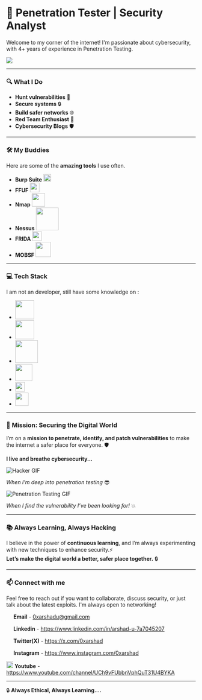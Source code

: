 # 🔐 **Penetration Tester | Security Analyst**

Welcome to my corner of the internet! I'm passionate about cybersecurity, with 4+ years of experience in Penetration Testing.

<img src="https://media.giphy.com/media/dV3GXudtLAbTi/giphy.gif?cid=ecf05e479ja9m0c30rr6h37c6bbwf8ivnfntcy9stkuhznxx&ep=v1_gifs_search&rid=giphy.gif&ct=g"/>

---

### 🔍 **What I Do**
- **Hunt vulnerabilities** 🔧  
- **Secure systems** 🔒  
- **Build safer networks** 🌐  
- **Red Team Enthusiast** 🎯  
- **Cybersecurity Blogs** 🛡️  

---

### 🛠️ **My Buddies**
Here are some of the **amazing tools** I use often.

- **Burp Suite**   <img src="https://cdn4.iconfinder.com/data/icons/macaron-1/48/BurpSuite-512.png" width="20"/>
- **FFUF**   <img src="https://avatars.githubusercontent.com/u/42502069?s=280&v=4" width="25"/>   
- **Nmap**        <img src="https://www.vhv.rs/dpng/d/608-6083498_nmap-logo-hd-png-download.png" width="35"/>
- **Nessus**       <img src="https://e7.pngegg.com/pngimages/342/909/png-clipart-nessus-computer-security-tenable-scanner-vulnerability-penetration-test-blue-computer-network.png" width="60"/>
- **FRIDA**   <img src="https://avatars.githubusercontent.com/u/4073090?s=200&v=4" width="25"/>  
- **MOBSF**   <img src="https://repository-images.githubusercontent.com/30102273/ec45ab80-b46b-11e9-9f7f-6db13d2e8507" width="40"/>

---

### 💻 **Tech Stack**
I am not an developer,  still have some knowledge on :

- <img src="https://upload.wikimedia.org/wikipedia/commons/8/87/Sql_data_base_with_logo.png" width="50"/>
- <img src="https://bashlogo.com/img/logo/png/full_colored_light.png" width="50"/>
- <img src="https://logos-world.net/wp-content/uploads/2021/10/Python-Logo.png" width="60"/>
- <img src="https://upload.wikimedia.org/wikipedia/commons/thumb/2/27/PHP-logo.svg/2560px-PHP-logo.svg.png" width="45"/>
- <img src="https://upload.wikimedia.org/wikipedia/commons/6/6a/JavaScript-logo.png" width="25"/>
- <img src="https://icones.pro/wp-content/uploads/2021/05/icone-html-jaune.png" width="35"/>

---

### 🎯 **Mission: Securing the Digital World**
I’m on a **mission to penetrate, identify, and patch vulnerabilities** to make the internet a safer place for everyone. 🛡️
 
**I live and breathe cybersecurity...**

![Hacker GIF](https://media.giphy.com/media/RbDKaczqWovIugyJmW/giphy.gif?cid=790b7611me3mljq4hutu26bvp20yj9f4m2llx53apd3izbjy&ep=v1_gifs_search&rid=giphy.gif&ct=g) 


*When I’m deep into penetration testing* 😎


![Penetration Testing GIF](https://media.giphy.com/media/MaHrgxlveq1yMVlr24/giphy.gif?cid=ecf05e470kyudmo2d1mcpgpa9tr37621iy55fydnz1riqc0t&ep=v1_gifs_search&rid=giphy.gif&ct=g) 

*When I find the vulnerability I’ve been looking for!* 💥

---

### 📚 **Always Learning, Always Hacking**  
I believe in the power of **continuous learning**, and I’m always experimenting with new techniques to enhance security.⚡  
**Let’s make the digital world a better, safer place together.** 🔒

---

### 📫 **Connect with me**  
Feel free to reach out if you want to collaborate, discuss security, or just talk about the latest exploits. I'm always open to networking!

<img src="https://cdn4.iconfinder.com/data/icons/social-media-logos-6/512/112-gmail_email_mail-512.png" width="15"/> **Email** - 0xarshadu@gmail.com

<img src="https://upload.wikimedia.org/wikipedia/commons/c/ca/LinkedIn_logo_initials.png" width="15"/> **Linkedin** - https://www.linkedin.com/in/arshad-u-7a7045207

<img src="https://upload.wikimedia.org/wikipedia/commons/9/95/Twitter_new_X_logo.png?20230802142353" width="15"/> **Twitter(X)** - https://x.com/0xarshad

<img src="https://upload.wikimedia.org/wikipedia/commons/thumb/a/a5/Instagram_icon.png/600px-Instagram_icon.png" width="15"/> **Instagram** - https://www.instagram.com/0xarshad

<img src="https://www.iconpacks.net/icons/2/free-youtube-logo-icon-2431-thumb.png" width="18"/> **Youtube** - https://www.youtube.com/channel/UCh9vFUbbnVphQuT31U4BYKA

---

🔒 **Always Ethical, Always Learning....**
